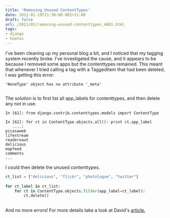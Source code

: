 ```yaml
---
title: 'Removing Unused ContentTypes'
date: 2011-01-19T21:30:00.002+11:00
draft: false
url: /2011/01/removing-unused-contenttypes_4881.html
tags: 
- django
- howtos
---
```


I've been cleaning up my personal blog a bit, and I noticed that my tagging system recently broke. I've investigated the cause, and it appears to be because I removed some apps but the contenttypes remained. This meant that whenever I tried calling a tag with a TaggedItem that had been deleted, I was getting this error:  

```plain
'NoneType' object has no attribute '_meta'


```  
  
The solution is to first list all app\_labels for contenttypes, and then delete any not in use.  

```plain
In [61]: from django.contrib.contenttypes.models import ContentType
 
In [62]: for ct in ContentType.objects.all(): print ct.app_label
   ....:
picasaweb
lifestream
readernaut
delicious
mapfeed
comments
...
```

I could then delete the unused contenttypes.  

```python
ct_list = ["delicious", "flickr", "photologue", "twitter"]
 
for ct_label in ct_list:
    for ct in ContentType.objects.filter(app_label=ct_label):
        ct.delete()
    
```  
  
And no more errors! For more details take a look at David's [article.](http://fragmentsofcode.wordpress.com/2010/09/21/cleanly-removing-a-django-app/)